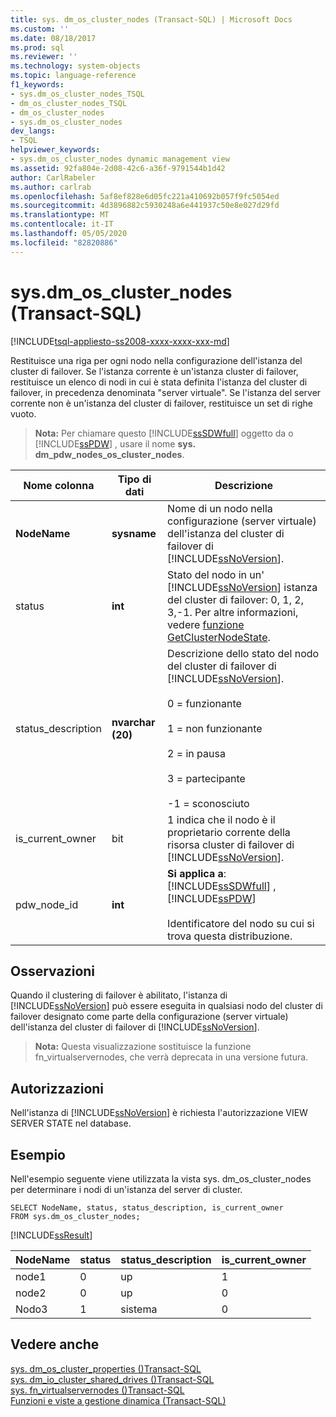```yaml
---
title: sys. dm_os_cluster_nodes (Transact-SQL) | Microsoft Docs
ms.custom: ''
ms.date: 08/18/2017
ms.prod: sql
ms.reviewer: ''
ms.technology: system-objects
ms.topic: language-reference
f1_keywords:
- sys.dm_os_cluster_nodes_TSQL
- dm_os_cluster_nodes_TSQL
- dm_os_cluster_nodes
- sys.dm_os_cluster_nodes
dev_langs:
- TSQL
helpviewer_keywords:
- sys.dm_os_cluster_nodes dynamic management view
ms.assetid: 92fa804e-2d08-42c6-a36f-9791544b1d42
author: CarlRabeler
ms.author: carlrab
ms.openlocfilehash: 5af8ef828e6d05fc221a410692b057f9fc5054ed
ms.sourcegitcommit: 4d3896882c5930248a6e441937c50e8e027d29fd
ms.translationtype: MT
ms.contentlocale: it-IT
ms.lasthandoff: 05/05/2020
ms.locfileid: "82820886"
---
```

# <a name="sysdm_os_cluster_nodes-transact-sql"></a>sys.dm_os_cluster_nodes (Transact-SQL)
[!INCLUDE[tsql-appliesto-ss2008-xxxx-xxxx-xxx-md](../../includes/tsql-appliesto-ss2008-xxxx-xxxx-xxx-md.md)]

  Restituisce una riga per ogni nodo nella configurazione dell'istanza del cluster di failover. Se l'istanza corrente è un'istanza cluster di failover, restituisce un elenco di nodi in cui è stata definita l'istanza del cluster di failover, in precedenza denominata "server virtuale". Se l'istanza del server corrente non è un'istanza del cluster di failover, restituisce un set di righe vuoto.  
  
> **Nota:** Per chiamare questo [!INCLUDE[ssSDWfull](../../includes/sssdwfull-md.md)] oggetto da o [!INCLUDE[ssPDW](../../includes/sspdw-md.md)] , usare il nome **sys. dm_pdw_nodes_os_cluster_nodes**.  
  
|Nome colonna|Tipo di dati|Descrizione|  
|-----------------|---------------|-----------------|  
|**NodeName**|**sysname**|Nome di un nodo nella configurazione (server virtuale) dell'istanza del cluster di failover di [!INCLUDE[ssNoVersion](../../includes/ssnoversion-md.md)].|  
|status|**int**|Stato del nodo in un' [!INCLUDE[ssNoVersion](../../includes/ssnoversion-md.md)] istanza del cluster di failover: 0, 1, 2, 3,-1. Per altre informazioni, vedere [funzione GetClusterNodeState](https://go.microsoft.com/fwlink/?LinkId=204794).|  
|status_description|**nvarchar (20)**|Descrizione dello stato del nodo del cluster di failover di [!INCLUDE[ssNoVersion](../../includes/ssnoversion-md.md)].<br /><br /> 0 = funzionante<br /><br /> 1 = non funzionante<br /><br /> 2 = in pausa<br /><br /> 3 = partecipante<br /><br /> -1 = sconosciuto|  
|is_current_owner|bit|1 indica che il nodo è il proprietario corrente della risorsa cluster di failover di [!INCLUDE[ssNoVersion](../../includes/ssnoversion-md.md)].|  
|pdw_node_id|**int**|**Si applica a**: [!INCLUDE[ssSDWfull](../../includes/sssdwfull-md.md)] ,[!INCLUDE[ssPDW](../../includes/sspdw-md.md)]<br /><br /> Identificatore del nodo su cui si trova questa distribuzione.|  
  
## <a name="remarks"></a>Osservazioni  
 Quando il clustering di failover è abilitato, l'istanza di [!INCLUDE[ssNoVersion](../../includes/ssnoversion-md.md)] può essere eseguita in qualsiasi nodo del cluster di failover designato come parte della configurazione (server virtuale) dell'istanza del cluster di failover di [!INCLUDE[ssNoVersion](../../includes/ssnoversion-md.md)].  
  
> **Nota:** Questa visualizzazione sostituisce la funzione fn_virtualservernodes, che verrà deprecata in una versione futura.  
  
## <a name="permissions"></a>Autorizzazioni  
 Nell'istanza di [!INCLUDE[ssNoVersion](../../includes/ssnoversion-md.md)] è richiesta l'autorizzazione VIEW SERVER STATE nel database.  
  
## <a name="examples"></a>Esempio  
 Nell'esempio seguente viene utilizzata la vista sys. dm_os_cluster_nodes per determinare i nodi di un'istanza del server di cluster.  
  
```  
SELECT NodeName, status, status_description, is_current_owner   
FROM sys.dm_os_cluster_nodes;  
```  
  
 [!INCLUDE[ssResult](../../includes/ssresult-md.md)]  
  
|NodeName|status|status_description|is_current_owner|  
|--------------|------------|-------------------------|------------------------|  
|node1|0|up|1|  
|node2|0|up|0|  
|Nodo3|1|sistema|0|  
  
## <a name="see-also"></a>Vedere anche  
 [sys. dm_os_cluster_properties &#40;&#41;Transact-SQL](../../relational-databases/system-dynamic-management-views/sys-dm-os-cluster-properties-transact-sql.md)   
 [sys. dm_io_cluster_shared_drives &#40;&#41;Transact-SQL](../../relational-databases/system-dynamic-management-views/sys-dm-io-cluster-shared-drives-transact-sql.md)   
 [sys. fn_virtualservernodes &#40;&#41;Transact-SQL](../../relational-databases/system-functions/sys-fn-virtualservernodes-transact-sql.md)   
 [Funzioni e viste a gestione dinamica &#40;Transact-SQL&#41;](~/relational-databases/system-dynamic-management-views/system-dynamic-management-views.md)  
  
  




